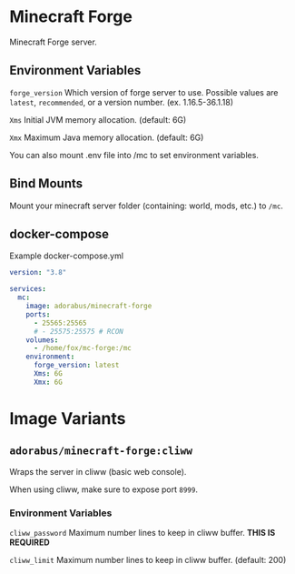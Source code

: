 # Minecraft Forge
Minecraft Forge server.

## Environment Variables
`forge_version` Which version of forge server to use. Possible values are `latest`, `recommended`, or a version number. (ex. 1.16.5-36.1.18)

`Xms` Initial JVM memory allocation. (default: 6G)

`Xmx` Maximum Java memory allocation. (default: 6G)

You can also mount .env file into /mc to set environment variables.

## Bind Mounts
Mount your minecraft server folder (containing: world, mods, etc.) to `/mc`.

## docker-compose
Example docker-compose.yml
```yml
version: "3.8"

services:
  mc:
    image: adorabus/minecraft-forge
    ports:
      - 25565:25565
      # - 25575:25575 # RCON
    volumes:
      - /home/fox/mc-forge:/mc
    environment:
      forge_version: latest
      Xms: 6G
      Xmx: 6G
```

# Image Variants

## `adorabus/minecraft-forge:cliww`
Wraps the server in cliww (basic web console).

When using cliww, make sure to expose port `8999`.

### Environment Variables

`cliww_password` Maximum number lines to keep in cliww buffer. **THIS IS REQUIRED**

`cliww_limit` Maximum number lines to keep in cliww buffer. (default: 200)
